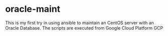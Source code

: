 # oracle-maint
This is my first try in using ansible to maintain an CentOS server with an Oracle Database.
The scripts are executed from Google Cloud Platform GCP
